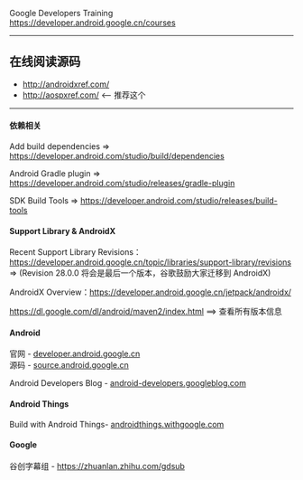 

Google Developers Training  
https://developer.android.google.cn/courses


---

## 在线阅读源码

* http://androidxref.com/
* http://aospxref.com/ <-- 推荐这个


---

#### 依赖相关

Add build dependencies => https://developer.android.com/studio/build/dependencies

Android Gradle plugin => https://developer.android.com/studio/releases/gradle-plugin

SDK Build Tools => https://developer.android.com/studio/releases/build-tools

#### Support Library & AndroidX

Recent Support Library Revisions：https://developer.android.google.cn/topic/libraries/support-library/revisions => (Revision 28.0.0 将会是最后一个版本，谷歌鼓励大家迁移到 AndroidX)

AndroidX Overview：https://developer.android.google.cn/jetpack/androidx/

https://dl.google.com/dl/android/maven2/index.html  ==> 查看所有版本信息

#### Android

官网 - [developer.android.google.cn](https://developer.android.google.cn/)  
源码 - [source.android.google.cn](https://source.android.google.cn/)  

Android Developers Blog - [android-developers.googleblog.com](https://android-developers.googleblog.com/)  

#### Android Things

Build with Android Things- [androidthings.withgoogle.com](https://androidthings.withgoogle.com/) 


#### Google

谷创字幕组 - https://zhuanlan.zhihu.com/gdsub